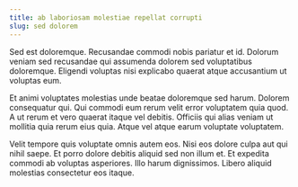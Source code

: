 ```yaml
---
title: ab laboriosam molestiae repellat corrupti
slug: sed dolorem
---
```


Sed est doloremque. Recusandae commodi nobis pariatur et id. Dolorum veniam sed recusandae qui assumenda dolorem sed voluptatibus doloremque. Eligendi voluptas nisi explicabo quaerat atque accusantium ut voluptas eum.

Et animi voluptates molestias unde beatae doloremque sed harum. Dolorem consequatur qui. Qui commodi eum rerum velit error voluptatem quia quod. A ut rerum et vero quaerat itaque vel debitis. Officiis qui alias veniam ut mollitia quia rerum eius quia. Atque vel atque earum voluptate voluptatem.

Velit tempore quis voluptate omnis autem eos. Nisi eos dolore culpa aut qui nihil saepe. Et porro dolore debitis aliquid sed non illum et. Et expedita commodi ab voluptas asperiores. Illo harum dignissimos. Libero aliquid molestias consectetur eos itaque.
